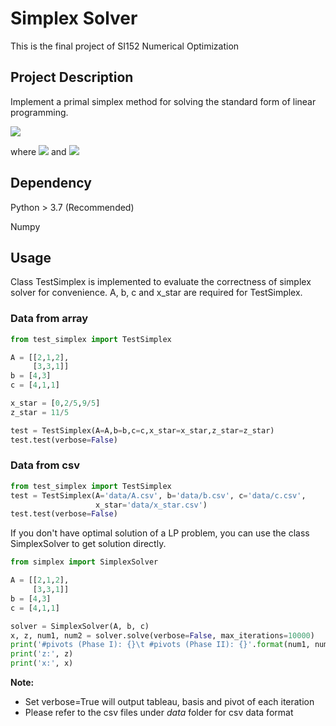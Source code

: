 # Simplex Solver
This is the final project of SI152 Numerical Optimization

## Project Description

Implement a primal simplex method for solving the standard form of linear programming.

![](https://latex.codecogs.com/gif.latex?\min_{x\in%20\mathbb{R}^{n}}c^{T}x%20\quad%20\\%20s.t.\quad%20Ax%20=%20b,%20\quad%20x%20\ge%200)

where 
![](https://latex.codecogs.com/gif.latex?A%20\\in%20\\mathbb{R}^{m\\times%20n},%20c%20\\in%20\\mathbb{R}^{n})
and
![](https://latex.codecogs.com/gif.latex?b%20\in%20\mathbb{R}^{m})

## Dependency
Python > 3.7 (Recommended)

Numpy

## Usage

Class TestSimplex is implemented to evaluate the correctness of simplex solver for convenience.  A, b, c and x_star are required for TestSimplex.
### Data from array
``` Python
from test_simplex import TestSimplex

A = [[2,1,2],
     [3,3,1]]
b = [4,3]
c = [4,1,1]

x_star = [0,2/5,9/5]
z_star = 11/5

test = TestSimplex(A=A,b=b,c=c,x_star=x_star,z_star=z_star)
test.test(verbose=False)
```

### Data from csv
``` Python
from test_simplex import TestSimplex
test = TestSimplex(A='data/A.csv', b='data/b.csv', c='data/c.csv', 
                   x_star='data/x_star.csv')
test.test(verbose=False)
```

If you don't have optimal solution of a LP problem, you can use the class SimplexSolver to get solution directly.
```Python
from simplex import SimplexSolver

A = [[2,1,2],
     [3,3,1]]
b = [4,3]
c = [4,1,1]

solver = SimplexSolver(A, b, c)
x, z, num1, num2 = solver.solve(verbose=False, max_iterations=10000)
print('#pivots (Phase I): {}\t #pivots (Phase II): {}'.format(num1, num2))
print('z:', z)
print('x:', x)
```

**Note:** 
+ Set verbose=True will output tableau, basis and pivot of each iteration
+ Please refer to the csv files under *data* folder for csv data format

